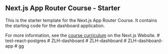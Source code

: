 ## Next.js App Router Course - Starter

This is the starter template for the Next.js App Router Course. It contains the starting code for the dashboard application.

For more information, see the [course curriculum](https://nextjs.org/learn) on the Next.js Website.
#   t e s t - r e a c t - p o s t g r e s  
 #   Z L H - d a s h b o a r d  
 #   Z L H - d a s h b o a r d  
 #   Z L H - d a s h b o a r d - a p p  
 #   g g  
 